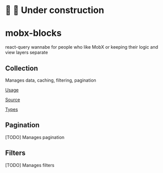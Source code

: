 # 🚧 🚨 Under construction

# mobx-blocks

react-query wannabe for people who like MobX or keeping their logic and view layers separate

## Collection

Manages data, caching, filtering, pagination

[Usage](https://github.com/Peterabsolon/mobx-blocks/blob/e6b3bf31ab94b8f0f5f837c2753b149cd8e99b3e/src/demo/src/App.store.ts#L8)

[Source](https://github.com/Peterabsolon/mobx-blocks/blob/0b59ef60bde8645911f22df23768e62416d7abab/src/lib/Collection.ts#L7)

[Types](https://github.com/Peterabsolon/mobx-blocks/blob/0b59ef60bde8645911f22df23768e62416d7abab/src/lib/Collection.types.ts)

## Pagination

[TODO] Manages pagination

## Filters

[TODO] Manages filters
